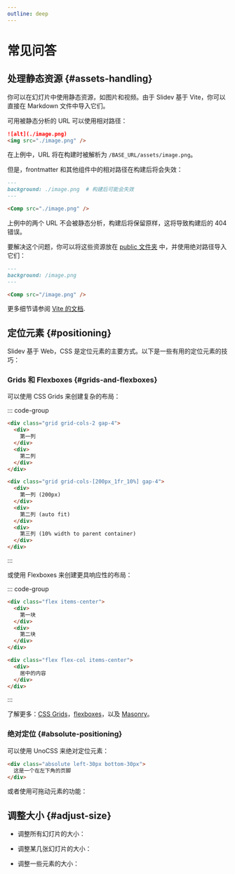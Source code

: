 ```yaml
---
outline: deep
---
```


# 常见问答

## 处理静态资源 {#assets-handling}

你可以在幻灯片中使用静态资源，如图片和视频。由于 Slidev 基于 Vite，你可以直接在 Markdown 文件中导入它们。

可用被静态分析的 URL 可以使用相对路径：

```md
![alt](./image.png)
<img src="./image.png" />
```

在上例中，URL 将在构建时被解析为 `/BASE_URL/assets/image.png`。

但是，frontmatter 和其他组件中的相对路径在构建后将会失效：

```md
---
background: ./image.png  # 构建后可能会失效
---

<Comp src="./image.png" />
```

上例中的两个 URL 不会被静态分析，构建后将保留原样，这将导致构建后的 404 错误。

要解决这个问题，你可以将这些资源放在 [public 文件夹](../custom/directory-structure#public) 中，并使用绝对路径导入它们：

```md
---
background: /image.png
---

<Comp src="/image.png" />
```

更多细节请参阅 [Vite 的文档](https://cn.vitejs.dev/guide/assets.html).

## 定位元素 {#positioning}

Slidev 基于 Web，CSS 是定位元素的主要方式。以下是一些有用的定位元素的技巧：

### Grids 和 Flexboxes {#grids-and-flexboxes}

可以使用 CSS Grids 来创建复杂的布局：

::: code-group

```md [双栏]
<div class="grid grid-cols-2 gap-4">
  <div>
    第一列
  </div>
  <div>
    第二列
  </div>
</div>
```

```md [复杂布局]
<div class="grid grid-cols-[200px_1fr_10%] gap-4">
  <div>
    第一列 (200px)
  </div>
  <div>
    第二列 (auto fit)
  </div>
  <div>
    第三列 (10% width to parent container)
  </div>
</div>
```

:::

或使用 Flexboxes 来创建更具响应性的布局：

::: code-group

```md [水平]
<div class="flex items-center">
  <div>
    第一块
  </div>
  <div>
    第二块
  </div>
</div>
```

```md [竖直]
<div class="flex flex-col items-center">
  <div>
    居中的内容
  </div>
</div>
```

:::

了解更多：[CSS Grids](https://css-tricks.com/snippets/css/complete-guide-grid/)，[flexboxes](https://css-tricks.com/snippets/css/a-guide-to-flexbox/)，以及 [Masonry](https://css-tricks.com/native-css-masonry-layout-in-css-grid/)。

### 绝对定位 {#absolute-positioning}

可以使用 UnoCSS 来绝对定位元素：

```md
<div class="absolute left-30px bottom-30px">
  这是一个在左下角的页脚
</div>
```

或者使用可拖动元素的功能：

<LinkCard link="features/draggable" />

## 调整大小 {#adjust-size}

- 调整所有幻灯片的大小：

<LinkCard link="features/canvas-size" />

- 调整某几张幻灯片的大小：

<LinkCard link="features/zoom-slide" />

- 调整一些元素的大小：

<LinkCard link="features/transform-component" />
